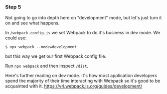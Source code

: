 ### Step 5

Not going to go into depth here on "development" mode, but let's just turn it on and see what happens.

In `/webpack.config.js` we set Webpack to do it's business in dev mode. We could use:
```
$ npx webpack --mode=development
```
but this way we get our first Webpack config file.

Run `npx webpack` and then inspect `/dist`.

Here's further reading on dev mode. It's how most application developers spend the majority of their time interacting with Webpack so it's good to be acquainted with it.
https://v4.webpack.js.org/guides/development/